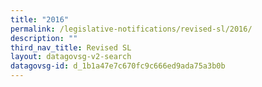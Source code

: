 ```yaml
---
title: "2016"
permalink: /legislative-notifications/revised-sl/2016/
description: ""
third_nav_title: Revised SL
layout: datagovsg-v2-search
datagovsg-id: d_1b1a47e7c670fc9c666ed9ada75a3b0b
---
```

